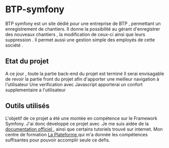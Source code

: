 # BTP-symfony

BTP symfony est un site dédié pour une entreprise de BTP , permettant un enregistrement de chantiers. Il donne la possibilité au gérant d'enregistrer des nouveaux chantiers , la modification de ceux-ci ainsi que leurs suppression .
Il permet aussi une gestion simple des employés de cette société . 

## Etat du projet

A ce jour , toute la partie back-end du projet est terminé 
Il serai envisagable de revoir la partie front du projet afin d'apporter une meilleur navigation à l'utilisateur
Une verification avec Javascript apporterai un confort supplementaire a l'utilisateur



## Outils utilisés

L'objetif de ce projet a été une montée en compétence sur le Framework Symfony. J'ai donc développé ce projet avec .Je me suis aidée de la [documentation officiel ](https://symfony.com/doc/current/index.html), ainsi que certains tutoriels trouvé sur internet. Mon centre de formation [La Plateforme ](https://laplateforme.io/) qui m'a donnée les compétences suffisantes pour pouvoir accomplir seule ce defis. 
